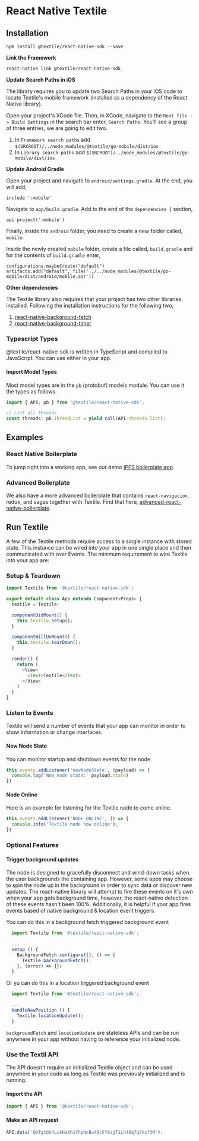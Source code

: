 
React Native Textile
=====================

Installation
------------

`npm install @textile/react-native-sdk --save`

**Link the Framework**

`react-native link @textile/react-native-sdk`

**Update Search Paths in iOS**

The library requires you to update two Search Paths in your iOS code to locate Textile's mobile framework (installed as a dependency of the React Native library).

Open your project's XCode file. Then, in XCode, navigate to the `Root file -> Build Settings` in the search bar enter, `Search Paths`. You'll see a group of three entries, we are going to edit two.

1.  In `Framework search paths` add `$(SRCROOT)/../node_modules/@textile/go-mobile/dist/ios`
2.  In `Library search paths` add `$(SRCROOT)/../node_modules/@textile/go-mobile/dist/ios`

**Update Android Gradle**

Open your project and navigate to `android/settings.gradle`. At the end, you will add,

```
include ':mobile'
```

Navigate to `app/build.gradle`. Add to the end of the `dependencies {` section,

```
api project(':mobile')
```

Finally, inside the `android` folder, you need to create a new folder called, `mobile`.

Inside the newly created `mobile` folder, create a file called, `build.gradle` and for the contents of `build.gradle` enter,

```
configurations.maybeCreate("default")
artifacts.add("default", file('../../node_modules/@textile/go-mobile/dist/android/mobile.aar'))
```

**Other dependencies**

The Textile library also requires that your project has two other libraries installed. Following the installation instructions for the following two,

1.  [react-native-background-fetch](https://github.com/transistorsoft/react-native-background-fetch)
2.  [react-native-background-timer](https://github.com/ocetnik/react-native-background-timer)


### Typescript Types

@textile/react-native-sdk is written in TypeScript and compiled to JavaScript. You can use either in your app. 

#### Import Model Types

Most model types are in the `pb` (protobuf) models module. You can use it the types as follows.

```javascript
import { API, pb } from '@textile/react-native-sdk';

// List all Threads
const threads: pb.ThreadList = yield call(API.threads.list);
```

Examples
--------

### React Native Boilerplate

To jump right into a working app, see our demo [IPFS boilerplate app](https://github.com/textileio/react-native-boilerplate).

### Advanced Boilerplate

We also have a more advanced boilerplate that contains `react-navigation`, redux, and sagas together with Textile. Find that here, [advanced-react-native-boilerplate](https://github.com/textileio/advanced-react-native-boilerplate/tree/master).

Run Textile
-----------

A few of the Textile methods require access to a single instance with stored state. This instance can be wired into your app in one single place and then communicated with over Events. The minimum requirement to wire Textile into your app are:

### Setup & Teardown

```javascript
import Textile from '@textile/react-native-sdk';

export default class App extends Component<Props> {
  textile = Textile;

  componentDidMount() {
    this.textile.setup();
  }

  componentWillUnMount() {
    this.textile.tearDown();
  }

  render() {
    return (
      <View>
        <Text>Textile</Text>
      </View>
    )
  }
}
```

### Listen to Events

Textile will send a number of events that your app can monitor in order to show information or change interfaces.

#### New Node State

You can monitor startup and shutdown events for the node.

```javascript
this.events.addListener('newNodeState', (payload) => {
  console.log('New node state:' payload.state)
})
```

#### Node Online

Here is an example for listening for the Textile node to come online.

```javascript
this.events.addListener('NODE_ONLINE', () => {
  console.info('Textile node now online');
})
```

### Optional Features

#### Trigger background updates

The node is designed to gracefully disconnect and wind-down tasks when the user backgrounds the containing app. However, some apps may choose to spin the node up in the background in order to sync data or discover new updates. The react-native library will attempt to fire these events on it's own when your app gets background time, however, the react-native detection of these events hasn't been 100%. Additionally, it is helpful if your app fires events based of native background & location event triggers.

You can do this in a background fetch triggered background event

```javascript
  import Textile from '@textile/react-native-sdk';

  ...
  setup () {
    BackgroundFetch.configure({}, () => {
      Textile.backgroundFetch();
    }, (error) => {})
  }
```

Or yu can do this in a location triggered background event

```javascript
  import Textile from '@textile/react-native-sdk';

  ...
  handleNewPosition () {
    Textile.locationUpdate();
  }
```

`backgroundFetch` and `locationUpdate` are stateless APIs and can be run anywhere in your app without having to reference your initialized node.

### Use the Textil API

The API doesn't require an initialized Textile object and can be used anywhere in your code as long as Textile was previously initialized and is running.

#### Import the API

```javascript
import { API } from '@textile/react-native-sdk';
```

#### Make an API request

```javascript
API.data('QmTgtbb4LckHaXh1YhpNcBu48cFY8zgT1Lh49q7q7ksf3M');
```
